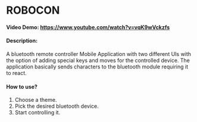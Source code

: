 # ROBOCON
#### Video Demo:  https://www.youtube.com/watch?v=vqK9wVckzfs
#### Description:
A bluetooth remote controller Mobile Application with two different UIs with the option of adding special keys and moves for the controlled device. The application basically sends characters to the bluetooth module requiring it to react.
#### How to use?
1) Choose a theme.
2) Pick the desired bluetooth device.
3) Start controlling it.
